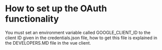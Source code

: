 # How to set up the OAuth functionality
You must set an environment variable called GOOGLE_CLIENT_ID to the client ID given in the credentials.json file, how to get this file is explained in the DEVELOPERS.MD file in the vue client.